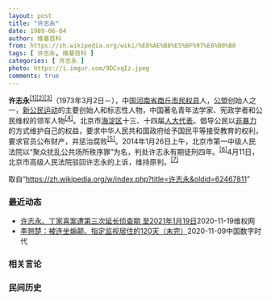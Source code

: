```yaml
---
layout: post
title: "许志永"
date: 1989-06-04
author: 维基百科
from: https://zh.wikipedia.org/wiki/%E8%AE%B8%E5%BF%97%E6%B0%B8
tags: [ 许志永, 维基百科 ]
categories: [ 许志永 ]
photo: https://i.imgur.com/9DCvqIz.jpeg
comments: true
---
```

<div class="mw-parser-output">
<p><b>许志永</b><sup id="cite_ref-1" class="reference"><a href="#cite_note-1">[1]</a></sup><sup id="cite_ref-2" class="reference"><a href="#cite_note-2">[2]</a></sup><sup id="cite_ref-3" class="reference"><a href="#cite_note-3">[3]</a></sup>（1973年3月2日<span class="useeditintro" title="Template:BLP editintro">－</span>），中国<a href="/wiki/%E6%B2%B3%E5%8D%97%E7%9C%81" title="河南省">河南省</a><a href="/wiki/%E5%95%86%E4%B8%98%E5%B8%82" title="商丘市">商丘市</a><a href="/wiki/%E6%B0%91%E6%9D%83%E5%8E%BF" title="民权县">民权县</a>人，<a href="/wiki/%E5%85%AC%E7%9B%9F" title="公盟">公盟</a>创始人之一，<a href="/wiki/%E6%96%B0%E5%85%AC%E6%B0%91%E8%BF%90%E5%8A%A8" title="新公民运动">新公民运动</a>的主要创始人和标志性人物，中国著名青年法学家、宪政学者和公民维权的领军人物<sup id="cite_ref-VOA0806_4-0" class="reference"><a href="#cite_note-VOA0806-4">[4]</a></sup>。北京市<a href="/wiki/%E6%B5%B7%E6%B7%80%E5%8C%BA" title="海淀区">海淀区</a>十三、十四届<a href="/wiki/%E4%BA%BA%E5%A4%A7%E4%BB%A3%E8%A1%A8" class="mw-redirect" title="人大代表">人大代表</a>。倡导公民以<a href="/wiki/%E9%9D%9E%E6%9A%B4%E5%8A%9B" title="非暴力">非暴力</a>的方式维护自己的权益，要求中华人民共和国政府给予国民平等接受教育的权利，要求官员公布财产，并惩治腐败<sup id="cite_ref-5" class="reference"><a href="#cite_note-5">[5]</a></sup>。2014年1月26日上午，北京市第一中级人民法院以“聚众扰乱公共场所秩序罪”为名，判处许志永有期徒刑四年。<sup id="cite_ref-bpx_6-0" class="reference"><a href="#cite_note-bpx-6">[6]</a></sup>4月11日，北京市高级人民法院驳回许志永的上诉，维持原判。<sup id="cite_ref-app_7-0" class="reference"><a href="#cite_note-app-7">[7]</a></sup>
</p>
</div><noscript><img src="//zh.wikipedia.org/wiki/Special:CentralAutoLogin/start?type=1x1" alt="" title="" width="1" height="1" style="border: none; position: absolute;"></noscript>
<div class="printfooter">取自“<a dir="ltr" href="https://zh.wikipedia.org/w/index.php?title=许志永&amp;oldid=62467811">https://zh.wikipedia.org/w/index.php?title=许志永&amp;oldid=62467811</a>”</div><div id="recent-news"><h3>最近动态</h3><ul><li><a href="https://nodebe4.github.io/waimei/2020-11-19/%E8%AE%B8%E5%BF%97%E6%B0%B8-%E4%B8%81%E5%AE%B6%E5%96%9C%E6%A1%88%E9%81%AD%E7%AC%AC%E4%B8%89%E6%AC%A1%E5%BB%B6%E9%95%BF%E4%BE%A6%E6%9F%A5%E6%9C%9F-%E8%87%B32021%E5%B9%B41%E6%9C%8819%E6%97%A5" title="许志永、丁家喜案遭第三次延长侦查期 至2021年1月19日—— （维权网信息中心报道）2020年11月19日，本网获悉：许志永、丁家喜案遭第三次延长侦查期至2021年1月19日 据许志永女友李翘...">许志永、丁家喜案遭第三次延长侦查期  至2021年1月19日</a><time>2020-11-19</time><a class="tag">维权网</a></li>
<li><a href="https://nodebe4.github.io/waimei/2020-11-09/%E6%9D%8E%E7%BF%98%E6%A5%9A-%E8%A2%AB%E8%BF%9E%E5%9D%90%E7%85%BD%E9%A2%A0-%E6%8C%87%E5%AE%9A%E7%9B%91%E8%A7%86%E5%B1%85%E4%BD%8F%E7%9A%84120%E5%A4%A9-%E6%9C%AA%E5%AE%8C" title="李翘楚：被连坐煽颠、指定监视居住的120天（未完）—— 作者：李翘楚  2月15日晚十一点左右，昌平区许志永家中，我正忙于武汉疫情的志愿者工作，朋友发来信息询问志永的情况，称“听说他被抓了”，当...">李翘楚：被连坐煽颠、指定监视居住的120天（未完）</a><time>2020-11-09</time><a class="tag">中国数字时代</a></li>
</ul></div><div id="open-opinion"><h3>相关言论</h3><ul></ul></div><div id="mjls-record"><h3>民间历史</h3><ul></ul></div>